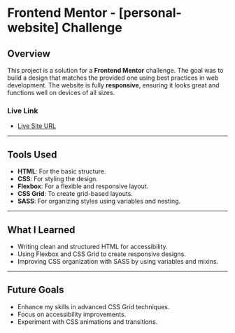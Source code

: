 # Frontend Mentor - [personal-website] Challenge

## Overview

This project is a solution for a **Frontend Mentor** challenge. The goal was to build a design that matches the provided one using best practices in web development. The website is fully **responsive**, ensuring it looks great and functions well on devices of all sizes.

### Live Link

- [Live Site URL](https://khalidalan.github.io/personal-website-/)

---

## Tools Used

- **HTML**: For the basic structure.
- **CSS**: For styling the design.
- **Flexbox**: For a flexible and responsive layout.
- **CSS Grid**: To create grid-based layouts.
- **SASS**: For organizing styles using variables and nesting.

---

## What I Learned

- Writing clean and structured HTML for accessibility.
- Using Flexbox and CSS Grid to create responsive designs.
- Improving CSS organization with SASS by using variables and mixins.

---

## Future Goals

- Enhance my skills in advanced CSS Grid techniques.
- Focus on accessibility improvements.
- Experiment with CSS animations and transitions.

